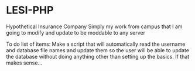 LESI-PHP
========

Hypothetical Insurance Company
Simply my work from campus that I am going to modify and update to be moddable to any server


To do list of items:
Make a script that will automatically read the username and database file names and update them so the user will be able to update
the database without doing anything other than setting up the basics.  If that makes sense...